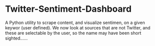 # Twitter-Sentiment-Dashboard
A Python utility to scrape content, and visualize sentimen, on a given keywor (user defined). We now look at sources that are not Twitter, and these are selectable by the user, so the name may have been short sighted......